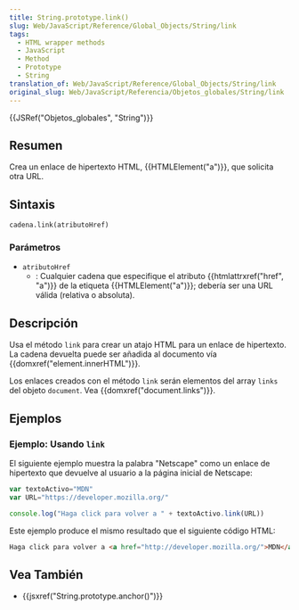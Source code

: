 ```yaml
---
title: String.prototype.link()
slug: Web/JavaScript/Reference/Global_Objects/String/link
tags:
  - HTML wrapper methods
  - JavaScript
  - Method
  - Prototype
  - String
translation_of: Web/JavaScript/Reference/Global_Objects/String/link
original_slug: Web/JavaScript/Referencia/Objetos_globales/String/link
---
```


{{JSRef("Objetos_globales", "String")}}

## Resumen

Crea un enlace de hipertexto HTML, {{HTMLElement("a")}}, que solicita otra URL.

## Sintaxis

```
cadena.link(atributoHref)
```

### Parámetros

- `atributoHref`
  - : Cualquier cadena que especifique el atributo {{htmlattrxref("href", "a")}} de la etiqueta {{HTMLElement("a")}}; debería ser una URL válida (relativa o absoluta).

## Descripción

Usa el método `link` para crear un atajo HTML para un enlace de hipertexto. La cadena devuelta puede ser añadida al documento vía {{domxref("element.innerHTML")}}.

Los enlaces creados con el método `link` serán elementos del array `links` del objeto `document`. Vea {{domxref("document.links")}}.

## Ejemplos

### Ejemplo: Usando `link`

El siguiente ejemplo muestra la palabra "Netscape" como un enlace de hipertexto que devuelve al usuario a la página inicial de Netscape:

```js
var textoActivo="MDN"
var URL="https://developer.mozilla.org/"

console.log("Haga click para volver a " + textoActivo.link(URL))
```

Este ejemplo produce el mismo resultado que el siguiente código HTML:

```html
Haga click para volver a <a href="http://developer.mozilla.org/">MDN</a>
```

## Vea También

- {{jsxref("String.prototype.anchor()")}}
